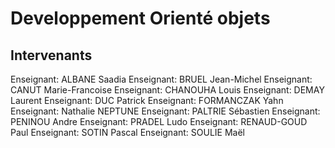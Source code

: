 # Developpement Orienté objets

## Intervenants

Enseignant: ALBANE Saadia
Enseignant: BRUEL Jean-Michel
Enseignant: CANUT Marie-Francoise
Enseignant: CHANOUHA Louis
Enseignant: DEMAY Laurent
Enseignant: DUC Patrick
Enseignant: FORMANCZAK Yahn
Enseignant: Nathalie NEPTUNE
Enseignant: PALTRIE Sébastien
Enseignant: PENINOU Andre
Enseignant: PRADEL Ludo
Enseignant: RENAUD-GOUD Paul
Enseignant: SOTIN Pascal
Enseignant: SOULIE Maël
